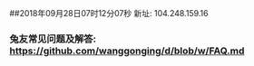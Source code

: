 ##2018年09月28日07时12分07秒 新址: 104.248.159.16
### 兔友常见问题及解答: https://github.com/wanggonging/d/blob/w/FAQ.md
